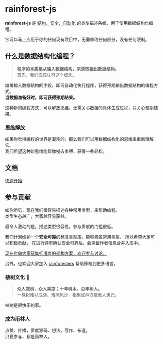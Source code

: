 # rainforest-js

**rainforest-js** 是 [结构、安全、自动化](https://rainforesters.github.io/rainforest-js/guide/#结构、安全、自动化) 的类型描述系统，用于使用数据结构化编程。

它可以马上应用于你的任何现有项目中，无需修改任何部分，没有任何限制。

## 什么是数据结构化编程？

> **程序的本质是从输入数据结构，来获取输出数据结构。**  
> 首先，我们应该认可这个概念。

编排输入数据结构的字段，即可自动化执行程序，获得预期输出数据结构的编程方式。  
**当数据准备好时，即可获得预期结果。**

这种新的编程方式，可以解放思维，无需关心数据的具体生成过程，只关心预期结果。

### 思维解放

如果你觉得编程的世界是混沌的，那么我们可以用数据结构化的思维来重新理解它。  
我们希望这种新思维能帮你褪去束缚，获得一些轻松。

## 文档

[快速开始](https://rainforesters.github.io/rainforest-js/)

## 参与贡献

如你所见，现在我们很容易描述各种常用类型，来帮助编程。  
类型生态越广，大家越容易获益。

最令人激动的是，描述类型很容易，参与贡献的门槛很低。

我们计划维护一个**安全可靠**的标准类型库，能够涵盖常用类型，
所以希望大家可以积极贡献，
在进行评审确认安全可靠后，会保留作者信息合并入库中。

[现在也向大家征集标准库的架构方案，欢迎参与讨论。](https://github.com/rainforesters/rainforest-js/issues/1)

另外，也欢迎大家加入 [rainforesters](https://github.com/rainforesters) 帮助移植到更多语言。

### 植树文化 🌲

> **众人栽树，众人乘凉；十年树木，百年树人。**  
> 一棵树难以成荫，难掩风沙，相聚成林方能惠人惠己。

植树是很快乐的事。

### 成为雨林人

点赞、传播，贡献源码、想法，写作、布道，  
只要参与，都是雨林人。
